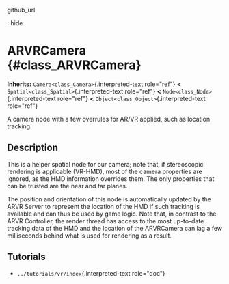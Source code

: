 github\_url

:   hide

ARVRCamera {#class_ARVRCamera}
==========

**Inherits:** `Camera<class_Camera>`{.interpreted-text role="ref"}
**\<** `Spatial<class_Spatial>`{.interpreted-text role="ref"} **\<**
`Node<class_Node>`{.interpreted-text role="ref"} **\<**
`Object<class_Object>`{.interpreted-text role="ref"}

A camera node with a few overrules for AR/VR applied, such as location
tracking.

Description
-----------

This is a helper spatial node for our camera; note that, if stereoscopic
rendering is applicable (VR-HMD), most of the camera properties are
ignored, as the HMD information overrides them. The only properties that
can be trusted are the near and far planes.

The position and orientation of this node is automatically updated by
the ARVR Server to represent the location of the HMD if such tracking is
available and can thus be used by game logic. Note that, in contrast to
the ARVR Controller, the render thread has access to the most up-to-date
tracking data of the HMD and the location of the ARVRCamera can lag a
few milliseconds behind what is used for rendering as a result.

Tutorials
---------

-   `../tutorials/vr/index`{.interpreted-text role="doc"}
